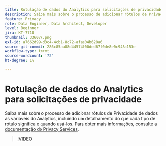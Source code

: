 ```yaml
---
title: Rotulação de dados do Analytics para solicitações de privacidade
description: Saiba mais sobre o processo de adicionar rótulos de Privacidade de dados às variáveis do Analytics, incluindo um detalhamento do que cada tipo de rótulo significa e quando usá-los.
feature: Privacy
role: Data Engineer, Data Architect, Developer
level: Beginner
jira: KT-7718
thumbnail: 336077.png
exl-id: a7662d99-d3c4-4cb1-8c72-afaa04b628a6
source-git-commit: 286c85aa88d44574f00ded67f0de8e0c945a153e
workflow-type: tm+mt
source-wordcount: '72'
ht-degree: 1%

---
```


# Rotulação de dados do Analytics para solicitações de privacidade

Saiba mais sobre o processo de adicionar rótulos de Privacidade de dados às variáveis do Analytics, incluindo um detalhamento do que cada tipo de rótulo significa e quando usá-los. Para obter mais informações, consulte a [documentação do Privacy Services](https://experienceleague.adobe.com/docs/experience-platform/privacy/home.html?lang=pt-BR).

>[!VIDEO](https://video.tv.adobe.com/v/336077?learn=on&enablevpops)
